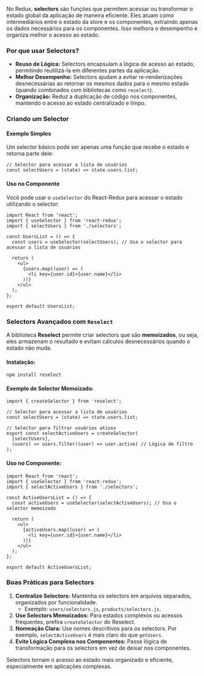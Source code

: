 No Redux, **selectors** são funções que permitem acessar ou transformar o estado global da aplicação de maneira eficiente. Eles atuam como intermediários entre o estado da store e os componentes, extraindo apenas os dados necessários para os componentes. Isso melhora o desempenho e organiza melhor o acesso ao estado.

### Por que usar Selectors?

- **Reuso de Lógica:** Selectors encapsulam a lógica de acesso ao estado, permitindo reutilizá-la em diferentes partes da aplicação.
- **Melhor Desempenho:** Selectors ajudam a evitar re-renderizações desnecessárias ao retornar os mesmos dados para o mesmo estado (quando combinados com bibliotecas como `reselect`).
- **Organização:** Reduz a duplicação de código nos componentes, mantendo o acesso ao estado centralizado e limpo.

### Criando um Selector

#### Exemplo Simples
Um selector básico pode ser apenas uma função que recebe o estado e retorna parte dele:

```
// Selector para acessar a lista de usuários
const selectUsers = (state) => state.users.list;
```

#### Uso no Componente
Você pode usar o `useSelector` do React-Redux para acessar o estado utilizando o selector:

```
import React from 'react';
import { useSelector } from 'react-redux';
import { selectUsers } from './selectors';

const UsersList = () => {
  const users = useSelector(selectUsers); // Usa o selector para acessar a lista de usuários

  return (
    <ul>
      {users.map((user) => (
        <li key={user.id}>{user.name}</li>
      ))}
    </ul>
  );
};

export default UsersList;
```

### Selectors Avançados com `Reselect`

A biblioteca **Reselect** permite criar selectors que são **memoizados**, ou seja, eles armazenam o resultado e evitam cálculos desnecessários quando o estado não muda.

#### Instalação:

```
npm install reselect
```

#### Exemplo de Selector Memoizado:

```
import { createSelector } from 'reselect';

// Selector para acessar a lista de usuários
const selectUsers = (state) => state.users.list;

// Selector para filtrar usuários ativos
export const selectActiveUsers = createSelector(
  [selectUsers],
  (users) => users.filter((user) => user.active) // Lógica de filtro
);
```

#### Uso no Componente:

```
import React from 'react';
import { useSelector } from 'react-redux';
import { selectActiveUsers } from './selectors';

const ActiveUsersList = () => {
  const activeUsers = useSelector(selectActiveUsers); // Usa o selector memoizado

  return (
    <ul>
      {activeUsers.map((user) => (
        <li key={user.id}>{user.name}</li>
      ))}
    </ul>
  );
};

export default ActiveUsersList;
```

### Boas Práticas para Selectors

1. **Centralize Selectors:** Mantenha os selectors em arquivos separados, organizados por funcionalidade.
    - Exemplo: `users/selectors.js`, `products/selectors.js`.
2. **Use Selectors Memoizados:** Para estados complexos ou acessos frequentes, prefira `createSelector` do Reselect.
3. **Nomeação Clara:** Use nomes descritivos para os selectors. Por exemplo, `selectActiveUsers` é mais claro do que `getUsers`.
4. **Evite Lógica Complexa nos Componentes:** Passe lógica de transformação para os selectors em vez de deixar nos componentes.

Selectors tornam o acesso ao estado mais organizado e eficiente, especialmente em aplicações complexas.


